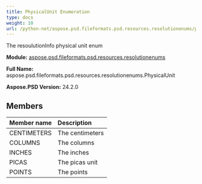 ```yaml
---
title: PhysicalUnit Enumeration
type: docs
weight: 10
url: /python-net/aspose.psd.fileformats.psd.resources.resolutionenums/physicalunit/
---
```


The resoulutionInfo physical unit enum

**Module:** [aspose.psd.fileformats.psd.resources.resolutionenums](/psd/python-net/aspose.psd.fileformats.psd.resources.resolutionenums/)

**Full Name:** aspose.psd.fileformats.psd.resources.resolutionenums.PhysicalUnit

**Aspose.PSD Version:** 24.2.0

## **Members**
| **Member name** | **Description** |
| :- | :- |
| CENTIMETERS | The centimeters |
| COLUMNS | The columns |
| INCHES | The inches |
| PICAS | The picas unit |
| POINTS | The points |
